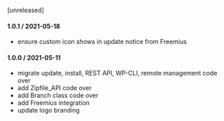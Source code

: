 [unreleased]

#### 1.0.1 / 2021-05-18
* ensure custom icon shows in update notice from Freemius

#### 1.0.0 / 2021-05-11
* migrate update, install, REST API, WP-CLI, remote management code over
* add Zipfile_API code over
* add Branch class code over
* add Freemius integration
* update logo branding
